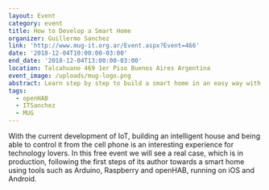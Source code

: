 ```yaml
---
layout: Event
category: event
title: How to Develop a Smart Home
organizer: Guillermo Sanchez
link: 'http://www.mug-it.org.ar/Event.aspx?Event=466'
date: '2018-12-04T10:00:00-03:00'
end_date: '2018-12-04T13:00:00-03:00'
location: Talcahuano 469 1er Piso Buenos Aires Argentina
event_image: /uploads/mug-logo.png
abstract: Learn step by step to build a smart home in an easy way with openHAB
tags:
  - openHAB
  - ITSanchez
  - MUG
---
```

With the current development of IoT, building an intelligent house and being able to control it from the cell phone is an interesting experience for technology lovers. In this free event we will see a real case, which is in production, following the first steps of its author towards a smart home using tools such as Arduino, Raspberry and openHAB, running on iOS and Android.
